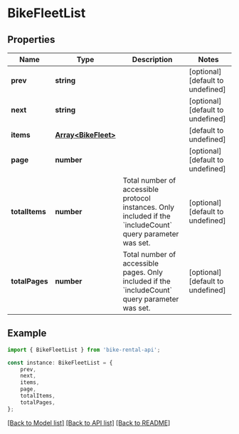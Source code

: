 # BikeFleetList


## Properties

Name | Type | Description | Notes
------------ | ------------- | ------------- | -------------
**prev** | **string** |  | [optional] [default to undefined]
**next** | **string** |  | [optional] [default to undefined]
**items** | [**Array&lt;BikeFleet&gt;**](BikeFleet.md) |  | [default to undefined]
**page** | **number** |  | [optional] [default to undefined]
**totalItems** | **number** | Total number of accessible protocol instances. Only included if the &#x60;includeCount&#x60; query parameter was set. | [optional] [default to undefined]
**totalPages** | **number** | Total number of accessible pages. Only included if the &#x60;includeCount&#x60; query parameter was set. | [optional] [default to undefined]

## Example

```typescript
import { BikeFleetList } from 'bike-rental-api';

const instance: BikeFleetList = {
    prev,
    next,
    items,
    page,
    totalItems,
    totalPages,
};
```

[[Back to Model list]](../README.md#documentation-for-models) [[Back to API list]](../README.md#documentation-for-api-endpoints) [[Back to README]](../README.md)
